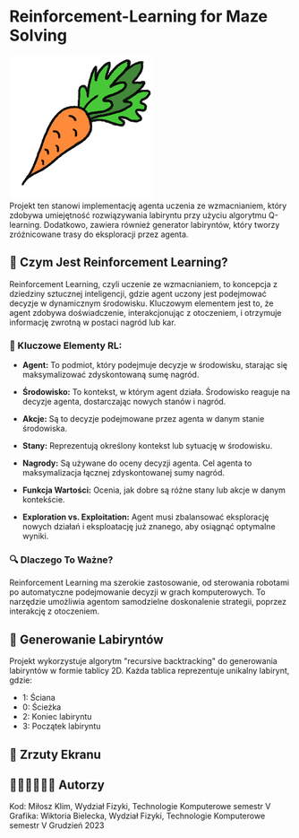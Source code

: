 # Reinforcement-Learning for Maze Solving
![Screenshot1](carrot.png)
<br />
Projekt ten stanowi implementację agenta uczenia ze wzmacnianiem, który zdobywa umiejętność rozwiązywania labiryntu przy użyciu algorytmu Q-learning. Dodatkowo, zawiera również generator labiryntów, który tworzy zróżnicowane trasy do eksploracji przez agenta.

## 🚀 Czym Jest Reinforcement Learning?

Reinforcement Learning, czyli uczenie ze wzmacnianiem, to koncepcja z dziedziny sztucznej inteligencji, gdzie agent uczony jest podejmować decyzje w dynamicznym środowisku. Kluczowym elementem jest to, że agent zdobywa doświadczenie, interakcjonując z otoczeniem, i otrzymuje informację zwrotną w postaci nagród lub kar.

### 👾 Kluczowe Elementy RL:

- **Agent:** To podmiot, który podejmuje decyzje w środowisku, starając się maksymalizować zdyskontowaną sumę nagród.

- **Środowisko:** To kontekst, w którym agent działa. Środowisko reaguje na decyzje agenta, dostarczając nowych stanów i nagród.

- **Akcje:** Są to decyzje podejmowane przez agenta w danym stanie środowiska.

- **Stany:** Reprezentują określony kontekst lub sytuację w środowisku.

- **Nagrody:** Są używane do oceny decyzji agenta. Cel agenta to maksymalizacja łącznej zdyskontowanej sumy nagród.

- **Funkcja Wartości:** Ocenia, jak dobre są różne stany lub akcje w danym kontekście.

- **Exploration vs. Exploitation:** Agent musi zbalansować eksplorację nowych działań i eksploatację już znanego, aby osiągnąć optymalne wyniki.

### 🔍 Dlaczego To Ważne?

Reinforcement Learning ma szerokie zastosowanie, od sterowania robotami po automatyczne podejmowanie decyzji w grach komputerowych. To narzędzie umożliwia agentom samodzielne doskonalenie strategii, poprzez interakcję z otoczeniem.

## 📎 Generowanie Labiryntów

Projekt wykorzystuje algorytm "recursive backtracking" do generowania labiryntów w formie tablicy 2D. Każda tablica reprezentuje unikalny labirynt, gdzie:
- 1: Ściana
- 0: Ścieżka
- 2: Koniec labiryntu
- 3: Początek labiryntu

## 📸 Zrzuty Ekranu

## 👩🏽‍💻🧑🏽‍💻 Autorzy

Kod: Miłosz Klim, Wydział Fizyki, Technologie Komputerowe semestr V
Grafika: Wiktoria Bielecka, Wydział Fizyki, Technologie Komputerowe semestr V
Grudzień 2023